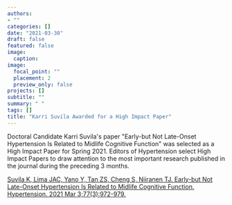 ```yaml
---
authors:
- ""
categories: []
date: "2021-03-30"
draft: false
featured: false
image:
  caption: 
image:
  focal_point: ""
  placement: 2
  preview_only: false  
projects: []
subtitle: ""
summary: " "
tags: []
title: "Karri Suvila Awarded for a High Impact Paper" 
---
```


Doctoral Candidate Karri Suvila's paper "Early-but Not Late-Onset Hypertension Is Related to Midlife Cognitive Function" was selected as a High Impact Paper for Spring 2021. Editors of Hypertension select High Impact Papers to draw attention to the most important research published in the journal during the preceding 3 months.

[Suvila K, Lima JAC, Yano Y, Tan ZS, Cheng S, Niiranen TJ. Early-but Not Late-Onset Hypertension Is Related to Midlife Cognitive Function. Hypertension. 2021 Mar 3;77(3):972-979.](https://www.ahajournals.org/doi/10.1161/HYPERTENSIONAHA.120.16556)

